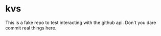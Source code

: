 # kvs
This is a fake repo to test interacting with the github api. Don't you dare commit real things here.
